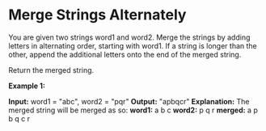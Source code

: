 # Merge Strings Alternately

You are given two strings word1 and word2. Merge the strings by adding letters in alternating order, starting with word1. 
If a string is longer than the other, append the additional letters onto the end of the merged string.

Return the merged string.


__Example 1:__

__Input:__ word1 = "abc", word2 = "pqr"
__Output:__ "apbqcr"
__Explanation:__ The merged string will be merged as so:
__word1:__  a   b   c
__word2:__    p   q   r
__merged:__ a p b q c r
